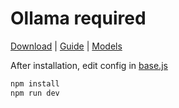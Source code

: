 # Ollama required

[Download](https://ollama.com/download) |
[Guide](https://github.com/ollama/ollama?tab=readme-ov-file#quickstart) |
[Models](https://github.com/ollama/ollama?tab=readme-ov-file#quickstart)

After installation, edit config in [base.js](src/api/base.js)

```cmd
npm install
npm run dev
```
